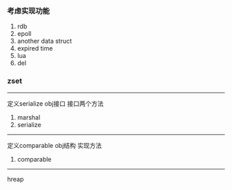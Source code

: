 ### 考虑实现功能

1. rdb
2. epoll
3. another data struct
4. expired time
5. lua
6. del


### zset

---

定义serialize obj接口 接口两个方法

1. marshal
2. serialize

----

定义comparable obj结构 实现方法

1. comparable

--- 

hreap 

